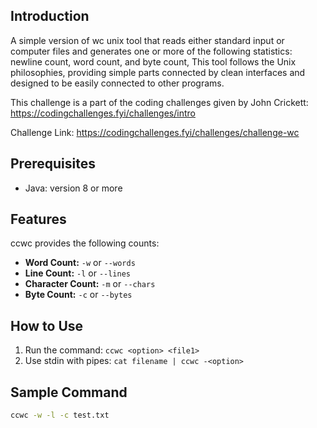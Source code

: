 ## Introduction
A simple version of wc unix tool that reads either standard input or computer files and generates one or more of the following statistics: newline count, word count, and byte count, This tool follows the Unix philosophies, providing simple parts connected by clean interfaces and designed to be easily connected to other programs.

This challenge is a part of the coding challenges given by John Crickett: https://codingchallenges.fyi/challenges/intro

Challenge Link: https://codingchallenges.fyi/challenges/challenge-wc

## Prerequisites

- Java: version 8 or more

## Features

ccwc provides the following counts:

- **Word Count:** `-w` or `--words`
- **Line Count:** `-l` or `--lines`
- **Character Count:** `-m` or `--chars`
- **Byte Count:** `-c` or `--bytes`

## How to Use

1. Run the command: `ccwc <option> <file1>`
2. Use stdin with pipes: `cat filename | ccwc -<option>`

## Sample Command

```bash
ccwc -w -l -c test.txt
```
